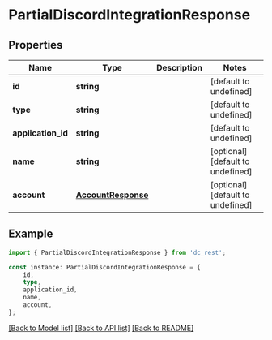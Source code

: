 # PartialDiscordIntegrationResponse


## Properties

Name | Type | Description | Notes
------------ | ------------- | ------------- | -------------
**id** | **string** |  | [default to undefined]
**type** | **string** |  | [default to undefined]
**application_id** | **string** |  | [default to undefined]
**name** | **string** |  | [optional] [default to undefined]
**account** | [**AccountResponse**](AccountResponse.md) |  | [optional] [default to undefined]

## Example

```typescript
import { PartialDiscordIntegrationResponse } from 'dc_rest';

const instance: PartialDiscordIntegrationResponse = {
    id,
    type,
    application_id,
    name,
    account,
};
```

[[Back to Model list]](../README.md#documentation-for-models) [[Back to API list]](../README.md#documentation-for-api-endpoints) [[Back to README]](../README.md)
